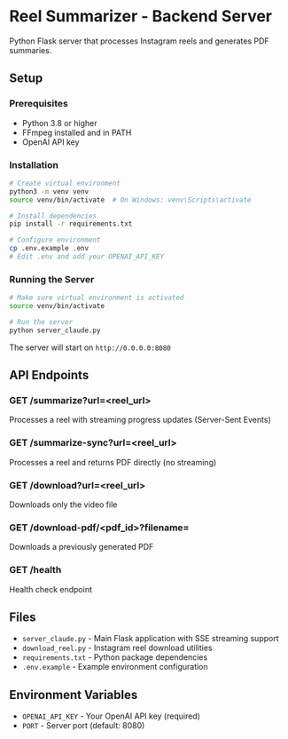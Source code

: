 # Reel Summarizer - Backend Server

Python Flask server that processes Instagram reels and generates PDF summaries.

## Setup

### Prerequisites
- Python 3.8 or higher
- FFmpeg installed and in PATH
- OpenAI API key

### Installation

```bash
# Create virtual environment
python3 -m venv venv
source venv/bin/activate  # On Windows: venv\Scripts\activate

# Install dependencies
pip install -r requirements.txt

# Configure environment
cp .env.example .env
# Edit .env and add your OPENAI_API_KEY
```

### Running the Server

```bash
# Make sure virtual environment is activated
source venv/bin/activate

# Run the server
python server_claude.py
```

The server will start on `http://0.0.0.0:8080`

## API Endpoints

### GET /summarize?url=<reel_url>
Processes a reel with streaming progress updates (Server-Sent Events)

### GET /summarize-sync?url=<reel_url>
Processes a reel and returns PDF directly (no streaming)

### GET /download?url=<reel_url>
Downloads only the video file

### GET /download-pdf/<pdf_id>?filename=<name>
Downloads a previously generated PDF

### GET /health
Health check endpoint

## Files

- `server_claude.py` - Main Flask application with SSE streaming support
- `download_reel.py` - Instagram reel download utilities
- `requirements.txt` - Python package dependencies
- `.env.example` - Example environment configuration

## Environment Variables

- `OPENAI_API_KEY` - Your OpenAI API key (required)
- `PORT` - Server port (default: 8080)
